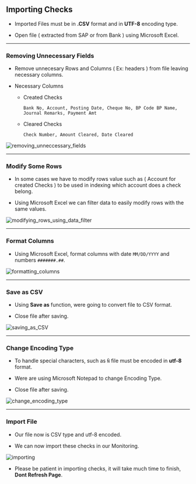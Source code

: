 ## Importing Checks

- Imported Files must be in **.CSV** format and in **UTF-8** encoding type.

- Open file ( extracted from SAP or from Bank ) using Microsoft Excel.

---

### Removing Unnecessary Fields

- Remove unnecesary Rows and Columns ( Ex: headers ) from file leaving necessary columns.

* Necessary Columns

  - Created Checks

    `Bank No, Account, Posting Date, Cheque No, BP Code BP Name, Journal Remarks, Payment Amt`

  - Cleared Checks

    `Check Number, Amount Cleared, Date Cleared`

![removing_unneccessary_fields](https://media.giphy.com/media/hqrkqhDjQDccCob1xU/source.gif)

---

### Modify Some Rows

- In some cases we have to modify rows value such as ( Account for created Checks ) to be used in indexing which account does a check belong.

- Using Microsoft Excel we can filter data to easily modify rows with the same values.

![modifying_rows_using_data_filter](https://media.giphy.com/media/KzibcJECqyuSdKMsW4/source.gif)

---

### Format Columns

- Using Microsoft Excel, format columns with date `MM/DD/YYYY` and numbers `#######.##`.

![formatting_columns](https://media.giphy.com/media/JSYut2FYht567NrFHY/source.gif)

---

### Save as CSV

- Using **Save as** function, were going to convert file to CSV format.

- Close file after saving.

![saving_as_CSV](https://media.giphy.com/media/WOCPsteRMN71wdpiJR/source.gif)

---

### Change Encoding Type

- To handle special characters, such as `Ñ` file must be encoded in **utf-8** format.

- Were are using Microsoft Notepad to change Encoding Type.

- Close file after saving.

![change_encoding_type](https://media.giphy.com/media/XfsHYEpT7s7K8ee5Oy/source.gif)

---

### Import File

- Our file now is CSV type and utf-8 encoded.

- We can now import these checks in our Monitoring.

![importing](https://media.giphy.com/media/chKLliGS9dkqBghR1y/source.gif)

- Please be patient in importing checks, it will take much time to finish, **Dont Refresh Page**.
